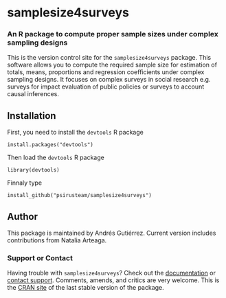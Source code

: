 # samplesize4surveys
### An R package to compute proper sample sizes under complex sampling designs

This is the version control site for the `samplesize4surveys` package. This software allows you to compute the required sample size for estimation of totals, means, proportions and regression coefficients under complex sampling designs. It focuses on complex surveys in social research e.g. surveys for impact evaluation of public policies or surveys to account causal inferences.

## Installation

First, you need to install the `devtools` R package
```
install.packages("devtools")
```

Then load the `devtools` R package
```
library(devtools)
```

Finnaly type
```
install_github("psirusteam/samplesize4surveys")
```

## Author
This package is maintained by Andrés Gutiérrez. Current version includes contributions from Natalia Arteaga.

### Support or Contact
Having trouble with `samplesize4surveys`? Check out the [documentation](http://cran.r-project.org/web/packages/samplesize4surveys/samplesize4surveys.pdf) or [contact support](https://github.com/psirusteam). Comments, amends, and critics are very welcome. This is the [CRAN site](http://cran.r-project.org/web/packages/samplesize4surveys/samplesize4surveys.pdf) of the last stable version of the package.